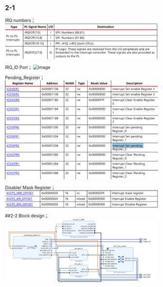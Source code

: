 
## 2-1
IRQ numbers；
![image](ID.png)

IRQ_ID Port；
![image](IRQn.png)

Pending_Register；
![image](pending.png)

Disable/ Mask Register；
![image](register.png)

##2-2
Block design；
![image](Block.png)
